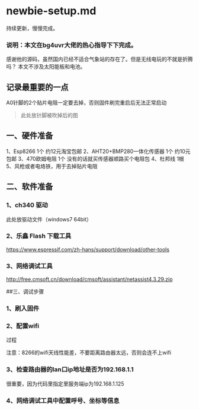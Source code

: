 # newbie-setup.md
持续更新，慢慢完成。
### 说明：本文在bg4uvr大佬的热心指导下下完成。
感谢他的源码，虽然国内已经不适合气象站的存在了。但是无线电玩的不就是折腾吗？
本文不涉及太阳能板和电池。
## 记录最重要的一点
A0针脚的2个贴片电阻一定要去掉，否则固件刷完重启后无法正常启动
> 此处放针脚被吹掉后的图 

## 一、硬件准备
1、Esp8266 1个 约12元淘宝包邮
2、AHT20+BMP280一体化传感器 1个 约10元包邮
3、470欧姆电阻 1个 没有的话就买传感器顺路买个电阻包
4、杜邦线 1根
5、风枪或者电烙铁，用于去掉贴片电阻
## 二、软件准备
### 1、ch340 驱动
此处放驱动文件（windows7 64bit）
### 2、乐鑫 Flash 下载工具
https://www.espressif.com/zh-hans/support/download/other-tools
### 3、网络调试工具
http://free.cmsoft.cn/download/cmsoft/assistant/netassist4.3.29.zip

##三、调试步骤
### 1、刷入固件
### 2、配置wifi
过程

注意：8266的wifi天线性能差，不要距离路由器太远，否则会连不上wifi

### 3、检查路由器的lan口ip地址是否为192.168.1.1
很重要，因为代码里指定里服务端ip为192.168.1.125

### 4、网络调试工具中配置呼号、坐标等信息
